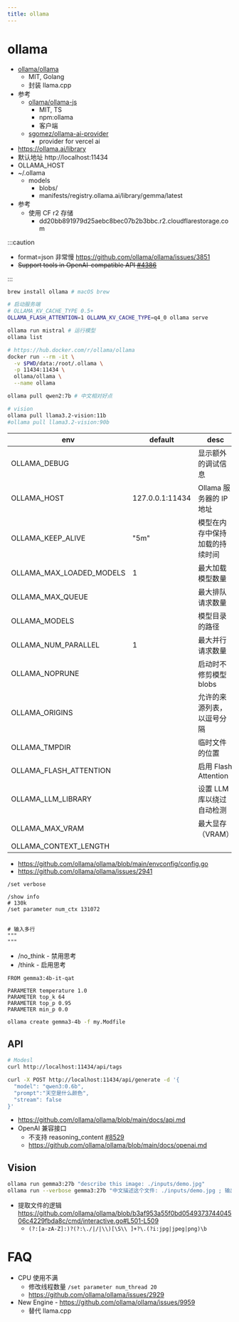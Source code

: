 ```yaml
---
title: ollama
---
```


# ollama

- [ollama/ollama](https://github.com/ollama/ollama)
  - MIT, Golang
  - 封装 llama.cpp
- 参考
  - [ollama/ollama-js](https://github.com/ollama/ollama-js)
    - MIT, TS
    - npm:ollama
    - 客户端
  - [sgomez/ollama-ai-provider](https://github.com/sgomez/ollama-ai-provider)
    - provider for vercel ai
- https://ollama.ai/library
- 默认地址 http://localhost:11434
- OLLAMA_HOST
- ~/.ollama
  - models
    - blobs/
    - manifests/registry.ollama.ai/library/gemma/latest
- 参考
  - 使用 CF r2 存储
    - dd20bb891979d25aebc8bec07b2b3bbc.r2.cloudflarestorage.com

:::caution

- format=json 非常慢 https://github.com/ollama/ollama/issues/3851
- ~~Support tools in OpenAI-compatible API [#4386](https://github.com/ollama/ollama/issues/4386)~~

:::

```bash
brew install ollama # macOS brew

# 启动服务端
# OLLAMA_KV_CACHE_TYPE 0.5+
OLLAMA_FLASH_ATTENTION=1 OLLAMA_KV_CACHE_TYPE=q4_0 ollama serve

ollama run mistral # 运行模型
ollama list

# https://hub.docker.com/r/ollama/ollama
docker run --rm -it \
  -v $PWD/data:/root/.ollama \
  -p 11434:11434 \
  ollama/ollama \
  --name ollama

ollama pull qwen2:7b # 中文相对好点

# vision
ollama pull llama3.2-vision:11b
#ollama pull llama3.2-vision:90b
```

| env                      | default         | desc                           |
| ------------------------ | --------------- | ------------------------------ |
| OLLAMA_DEBUG             |                 | 显示额外的调试信息             |
| OLLAMA_HOST              | 127.0.0.1:11434 | Ollama 服务器的 IP 地址        |
| OLLAMA_KEEP_ALIVE        | "5m"            | 模型在内存中保持加载的持续时间 |
| OLLAMA_MAX_LOADED_MODELS | 1               | 最大加载模型数量               |
| OLLAMA_MAX_QUEUE         |                 | 最大排队请求数量               |
| OLLAMA_MODELS            |                 | 模型目录的路径                 |
| OLLAMA_NUM_PARALLEL      | 1               | 最大并行请求数量               |
| OLLAMA_NOPRUNE           |                 | 启动时不修剪模型 blobs         |
| OLLAMA_ORIGINS           |                 | 允许的来源列表，以逗号分隔     |
| OLLAMA_TMPDIR            |                 | 临时文件的位置                 |
| OLLAMA_FLASH_ATTENTION   |                 | 启用 Flash Attention           |
| OLLAMA_LLM_LIBRARY       |                 | 设置 LLM 库以绕过自动检测      |
| OLLAMA_MAX_VRAM          |                 | 最大显存（VRAM）               |
| OLLAMA_CONTEXT_LENGTH    |

- https://github.com/ollama/ollama/blob/main/envconfig/config.go
- https://github.com/ollama/ollama/issues/2941

```shell
/set verbose

/show info
# 130k
/set parameter num_ctx 131072


# 输入多行
"""
"""
```

- /no_think - 禁用思考
- /think - 启用思考


```
FROM gemma3:4b-it-qat

PARAMETER temperature 1.0
PARAMETER top_k 64
PARAMETER top_p 0.95
PARAMETER min_p 0.0
```

```bash
ollama create gemma3-4b -f my.Modfile
```

## API

```bash
# Modesl
curl http://localhost:11434/api/tags

curl -X POST http://localhost:11434/api/generate -d '{
  "model": "qwen3:0.6b",
  "prompt":"天空是什么颜色",
  "stream": false
}'
```

- https://github.com/ollama/ollama/blob/main/docs/api.md
- OpenAI 兼容接口
  - 不支持 reasoning_content [#8529](https://github.com/ollama/ollama/issues/8529)
  - https://github.com/ollama/ollama/blob/main/docs/openai.md

## Vision

```bash
ollama run gemma3:27b "describe this image: ./inputs/demo.jpg"
ollama run --verbose gemma3:27b "中文描述这个文件: ./inputs/demo.jpg ; 输出 JSON, 文本使用中文, 包含 tags, description, title, alt, objects:[{x,y,w,h,type,tags}]"
```

- 提取文件的逻辑 https://github.com/ollama/ollama/blob/b3af953a55f0bd054937374404506c4229fbda8c/cmd/interactive.go#L501-L509
  - `(?:[a-zA-Z]:)?(?:\./|/|\\)[\S\\ ]+?\.(?i:jpg|jpeg|png)\b`

# FAQ

- CPU 使用不满
  - 修改线程数量 `/set parameter num_thread 20`
  - https://github.com/ollama/ollama/issues/2929
- New Engine  - https://github.com/ollama/ollama/issues/9959
  - 替代 llama.cpp

